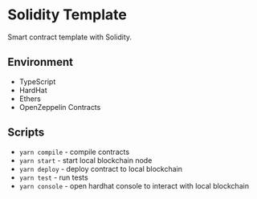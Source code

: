 # Solidity Template
Smart contract template with Solidity.

## Environment
- TypeScript
- HardHat
- Ethers
- OpenZeppelin Contracts

## Scripts
- `yarn compile` - compile contracts
- `yarn start` - start local blockchain node
- `yarn deploy` - deploy contract to local blockchain
- `yarn test` - run tests
- `yarn console` - open hardhat console to interact with local blockchain
